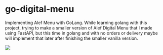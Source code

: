 # go-digital-menu 
Implementing Alef Menu with GoLang. 
While learning golang with this project, trying to make a smaller version of Alef Digital Menu that I made using FastAPI,
but this time in golang and with no orders or delivery maybe will implement that later after finishing the smaller vanilla version.




![](https://i.pinimg.com/originals/bc/75/22/bc75225ef044d29d1f2d1c051d9b8063.gif)
